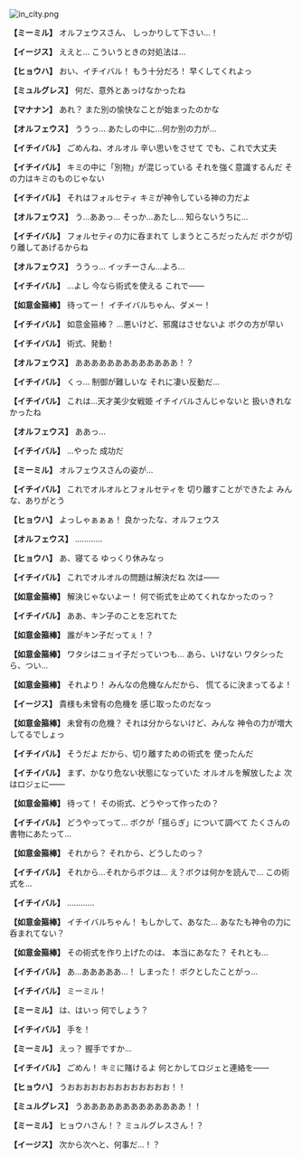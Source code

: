 
![in_city.png](../images/backgrounds/in_city.png)

**【ミーミル】**
オルフェウスさん、
しっかりして下さい…！

**【イージス】**
ええと…
こういうときの対処法は…

**【ヒョウハ】**
おい、イチイバル！
もう十分だろ！
早くしてくれよっ

**【ミュルグレス】**
何だ、意外とあっけなかったね

**【マナナン】**
あれ？
また別の愉快なことが始まったのかな

**【オルフェウス】**
ううっ…
あたしの中に…何か別の力が…

**【イチイバル】**
ごめんね、オルオル
辛い思いをさせて
でも、これで大丈夫

**【イチイバル】**
キミの中に「別物」が混じっている
それを強く意識するんだ
その力はキミのものじゃない

**【イチイバル】**
それはフォルセティ
キミが神令している神の力だよ

**【オルフェウス】**
う…ああっ…
そっか…あたし…
知らないうちに…

**【イチイバル】**
フォルセティの力に呑まれて
しまうところだったんだ
ボクが切り離してあげるからね

**【オルフェウス】**
ううっ…
イッチーさん…よろ…

**【イチイバル】**
…よし
今なら術式を使える
これで――

**【如意金箍棒】**
待ってー！
イチイバルちゃん、ダメー！

**【イチイバル】**
如意金箍棒？
…悪いけど、邪魔はさせないよ
ボクの方が早い

**【イチイバル】**
術式、発動！

**【オルフェウス】**
あああああああああああああ！？

**【イチイバル】**
くっ…
制御が難しいな
それに凄い反動だ…

**【イチイバル】**
これは…天才美少女戦姫
イチイバルさんじゃないと
扱いきれなかったね

**【オルフェウス】**
ああっ…

**【イチイバル】**
…やった
成功だ

**【ミーミル】**
オルフェウスさんの姿が…

**【イチイバル】**
これでオルオルとフォルセティを
切り離すことができたよ
みんな、ありがとう

**【ヒョウハ】**
よっしゃぁぁぁ！
良かったな、オルフェウス

**【オルフェウス】**
…………

**【ヒョウハ】**
あ、寝てる
ゆっくり休みなっ

**【イチイバル】**
これでオルオルの問題は解決だね
次は――

**【如意金箍棒】**
解決じゃないよー！
何で術式を止めてくれなかったのっ？

**【イチイバル】**
ああ、キン子のことを忘れてた

**【如意金箍棒】**
誰がキン子だってぇ！？

**【如意金箍棒】**
ワタシはニョイ子だっていつも…
あら、いけない
ワタシったら、つい…

**【如意金箍棒】**
それより！
みんなの危機なんだから、
慌てるに決まってるよ！

**【イージス】**
貴様も未曾有の危機を
感じ取ったのだなっ

**【如意金箍棒】**
未曾有の危機？
それは分からないけど、みんな
神令の力が増大してるでしょっ

**【イチイバル】**
そうだよ
だから、切り離すための術式を
使ったんだ

**【イチイバル】**
まず、かなり危ない状態になっていた
オルオルを解放したよ
次はロジェに――

**【如意金箍棒】**
待って！
その術式、どうやって作ったの？

**【イチイバル】**
どうやってって…
ボクが「揺らぎ」について調べて
たくさんの書物にあたって…

**【如意金箍棒】**
それから？
それから、どうしたのっ？

**【イチイバル】**
それから…それからボクは…
え？ボクは何かを読んで…
この術式を…

**【イチイバル】**
…………

**【如意金箍棒】**
イチイバルちゃん！
もしかして、あなた…
あなたも神令の力に呑まれてない？

**【如意金箍棒】**
その術式を作り上げたのは、
本当にあなた？
それとも…

**【イチイバル】**
あ…あああああ…！
しまった！
ボクとしたことがっ…

**【イチイバル】**
ミーミル！

**【ミーミル】**
は、はいっ
何でしょう？

**【イチイバル】**
手を！

**【ミーミル】**
えっ？
握手ですか…

**【イチイバル】**
ごめん！
キミに賭けるよ
何とかしてロジェと連絡を――

**【ヒョウハ】**
うおおおおおおおおおおおおお！！

**【ミュルグレス】**
うあああああああああああああ！！

**【ミーミル】**
ヒョウハさん！？
ミュルグレスさん！？

**【イージス】**
次から次へと、何事だ…！？
